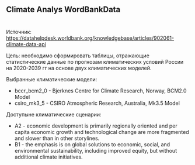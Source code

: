 ## Climate Analys WordBankData <h1>

Источник: https://datahelpdesk.worldbank.org/knowledgebase/articles/902061-climate-data-api

Цель: необходимо сформировать таблицы, отражающие статистические данные по прогнозам климатических условий России на 2020-2039 гг на основе двух климатических моделей.

Выбранные климатические модели:
* bccr_bcm2_0 - Bjerknes Centre for Climate Research, Norway, BCM2.0 Model
* csiro_mk3_5 - CSIRO Atmospheric Research, Australia, Mk3.5 Model

Доступыне климатические сценарии: 
* А2 - economic development is primarily regionally oriented and per capita economic growth and technological change are more fragmented and slower than in other storylines. 
* B1 - the emphasis is on global solutions to economic, social, and environmental sustainability, including improved equity, but without additional climate initiatives. 




